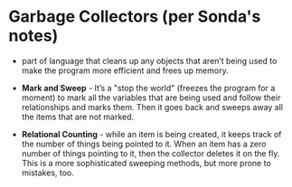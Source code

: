 # Garbage Collectors (per Sonda's notes)

* part of language that cleans up any objects that aren’t being used to make the program more efficient and frees up memory.

* **Mark and Sweep** - It’s a "stop the world" (freezes the program for a moment) to mark all the variables that are being used and follow their relationships and marks them. Then it goes back and sweeps away all the items that are not marked.

*	**Relational Counting** - while an item is being created, it keeps track of the number of things being pointed to it. When an item has a zero number of things pointing to it, then the collector deletes it on the fly. This is a more sophisticated sweeping methods, but more prone to mistakes, too.
